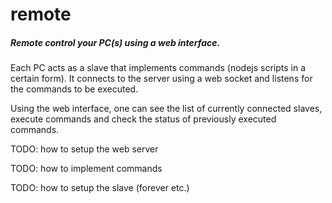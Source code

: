 remote
======

##### Remote control your PC(s) using a web interface. 

Each PC acts as a slave that implements commands (nodejs scripts in a certain form).
It connects to the server using a web socket and listens for the commands to be executed.

Using the web interface, one can see the list of currently connected slaves, execute commands and check the status of previously executed commands.

TODO: how to setup the web server

TODO: how to implement commands

TODO: how to setup the slave (forever etc.)